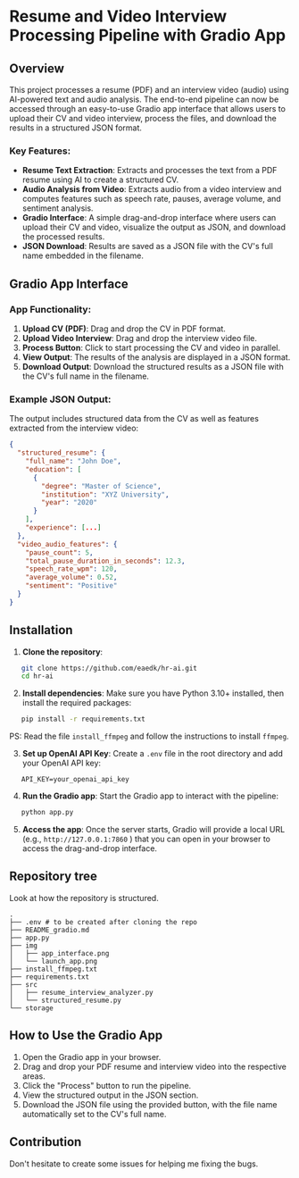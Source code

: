 # Resume and Video Interview Processing Pipeline with Gradio App

## Overview

This project processes a resume (PDF) and an interview video (audio) using AI-powered text and audio analysis. The end-to-end pipeline can now be accessed through an easy-to-use Gradio app interface that allows users to upload their CV and video interview, process the files, and download the results in a structured JSON format.

### Key Features:

* **Resume Text Extraction**: Extracts and processes the text from a PDF resume using AI to create a structured CV.
* **Audio Analysis from Video**: Extracts audio from a video interview and computes features such as speech rate, pauses, average volume, and sentiment analysis.
* **Gradio Interface**: A simple drag-and-drop interface where users can upload their CV and video, visualize the output as JSON, and download the processed results.
* **JSON Download**: Results are saved as a JSON file with the CV's full name embedded in the filename.

## Gradio App Interface

### App Functionality:

1. **Upload CV (PDF)**: Drag and drop the CV in PDF format.
2. **Upload Video Interview**: Drag and drop the interview video file.
3. **Process Button**: Click to start processing the CV and video in parallel.
4. **View Output**: The results of the analysis are displayed in a JSON format.
5. **Download Output**: Download the structured results as a JSON file with the CV's full name in the filename.

### Example JSON Output:

The output includes structured data from the CV as well as features extracted from the interview video:

```json
{
  "structured_resume": {
    "full_name": "John Doe",
    "education": [
      {
        "degree": "Master of Science",
        "institution": "XYZ University",
        "year": "2020"
      }
    ],
    "experience": [...]
  },
  "video_audio_features": {
    "pause_count": 5,
    "total_pause_duration_in_seconds": 12.3,
    "speech_rate_wpm": 120,
    "average_volume": 0.52,
    "sentiment": "Positive"
  }
}
```

## Installation

1. **Clone the repository**:
   

```bash
   git clone https://github.com/eaedk/hr-ai.git
   cd hr-ai
   ```

2. **Install dependencies**:
   Make sure you have Python 3.10+ installed, then install the required packages:
   
```bash
   pip install -r requirements.txt
   ```

  PS: Read the file `install_ffmpeg` and follow the instructions to install `ffmpeg`. 

3. **Set up OpenAI API Key**:
   Create a `.env` file in the root directory and add your OpenAI API key:
   

```plaintext
   API_KEY=your_openai_api_key
   ```

4. **Run the Gradio app**:
   Start the Gradio app to interact with the pipeline:
   

```bash
   python app.py
   ```

5. **Access the app**:
   Once the server starts, Gradio will provide a local URL (e.g., `http://127.0.0.1:7860` ) that you can open in your browser to access the drag-and-drop interface.

## Repository tree
Look at how the repository is structured.

```plaintext
.
├── .env # to be created after cloning the repo
├── README_gradio.md
├── app.py
├── img
│   ├── app_interface.png
│   └── launch_app.png
├── install_ffmpeg.txt
├── requirements.txt
├── src
│   ├── resume_interview_analyzer.py
│   └── structured_resume.py
└── storage
```

## How to Use the Gradio App

1. Open the Gradio app in your browser.
2. Drag and drop your PDF resume and interview video into the respective areas.
3. Click the "Process" button to run the pipeline.
4. View the structured output in the JSON section.
5. Download the JSON file using the provided button, with the file name automatically set to the CV's full name.

## Contribution

Don't hesitate to create some issues for helping me fixing the bugs.
